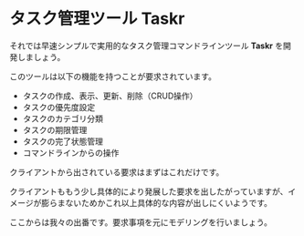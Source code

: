 # タスク管理ツール Taskr

それでは早速シンプルで実用的なタスク管理コマンドラインツール **Taskr** を開発しましょう。

このツールは以下の機能を持つことが要求されています。

- タスクの作成、表示、更新、削除（CRUD操作）
- タスクの優先度設定
- タスクのカテゴリ分類
- タスクの期限管理
- タスクの完了状態管理
- コマンドラインからの操作

クライアントから出されている要求はまずはこれだけです。

クライアントももう少し具体的により発展した要求を出したがっていますが、イメージが膨らまないためかこれ以上具体的な内容が出しにくいようです。

ここからは我々の出番です。要求事項を元にモデリングを行いましょう。


